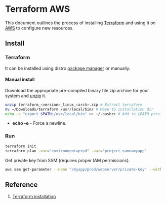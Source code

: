 # Terraform AWS
This document outlines the process of installing [Terraform](https://developer.hashicorp.com/terraform) and using it on [AWS](https://aws.amazon.com/) to configure new resources.  

## Install
### Terraform
It can be installed using distro [package manager](https://en.wikipedia.org/wiki/List_of_software_package_management_systems) or manually.  

#### Manual install  
Download the appropriate pre-compiled binary file zip archive for your system and [unzip](https://linux.die.net/man/1/unzip) it.  
```sh
unzip terraform_<version>_linux_<arch>.zip # Extract terraform
mv ~/Downloads/terraform /usr/local/bin/ # Move to installation dir
echo -e "export $PATH:/usr/local/bin" >> ~/.bashrc # Add to $PATH persistently
```  
- **echo -e** - Force a newline.  


### Run
```sh
terraform init
terraform plan -var="environment=prod" -var="project_name=myapp"
```

Get private key from SSM (requires proper IAM permissions).  
```sh
aws ssm get-parameter --name "/myapp/prod/webserver/private-key" --with-decryption
```


## Reference
1. [Terraform installation](https://developer.hashicorp.com/terraform/tutorials/aws-get-started/install-cli)